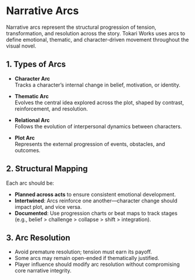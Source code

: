 # Narrative Arcs

Narrative arcs represent the structural progression of tension, transformation, and resolution across the story. Tokari Works uses arcs to define emotional, thematic, and character-driven movement throughout the visual novel.

## 1. Types of Arcs

- **Character Arc**  
  Tracks a character’s internal change in belief, motivation, or identity.

- **Thematic Arc**  
  Evolves the central idea explored across the plot, shaped by contrast, reinforcement, and resolution.

- **Relational Arc**  
  Follows the evolution of interpersonal dynamics between characters.

- **Plot Arc**  
  Represents the external progression of events, obstacles, and outcomes.

## 2. Structural Mapping

Each arc should be:

- **Planned across acts** to ensure consistent emotional development.  
- **Intertwined**: Arcs reinforce one another—character change should impact plot, and vice versa.  
- **Documented**: Use progression charts or beat maps to track stages (e.g., belief > challenge > collapse > shift > integration).

## 3. Arc Resolution

- Avoid premature resolution; tension must earn its payoff.  
- Some arcs may remain open-ended if thematically justified.  
- Player influence should modify arc resolution without compromising core narrative integrity.

